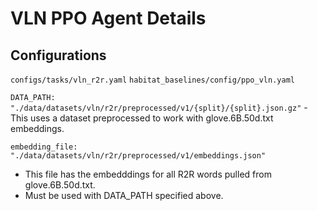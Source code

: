 # VLN PPO Agent Details

## Configurations
`configs/tasks/vln_r2r.yaml`
`habitat_baselines/config/ppo_vln.yaml`

`DATA_PATH: "./data/datasets/vln/r2r/preprocessed/v1/{split}/{split}.json.gz"`  - This uses a dataset preprocessed to work with glove.6B.50d.txt embeddings.

`embedding_file: "./data/datasets/vln/r2r/preprocessed/v1/embeddings.json"`
- This file has the embedddings for all R2R words pulled from glove.6B.50d.txt.
- Must be used with DATA_PATH specified above.
